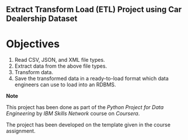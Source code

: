 ## Extract Transform Load (ETL) Project using Car Dealership Dataset

# **Objectives**



1.   Read CSV, JSON, and XML file types.
2.   Extract data from the above file types.
3.   Transform data.
4.   Save the transformed data in a ready-to-load format which data engineers can use to load into an RDBMS.





**Note**

This project has been done as part of the *Python Project for Data Engineering* by *IBM Skills Network* course on *Coursera*.

The project has been developed on the template given in the course assignment.

